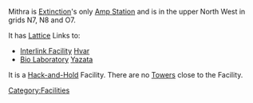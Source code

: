 Mithra is [Extinction](Oshur#Extinction "wikilink")'s only [Amp
Station](Amp_Station "wikilink") and is in the upper North West in grids
N7, N8 and O7.

It has [Lattice](Lattice "wikilink") Links to:

-   [Interlink Facility](Interlink_Facility "wikilink")
    [Hvar](Hvar "wikilink")
-   [Bio Laboratory](Bio_Laboratory "wikilink")
    [Yazata](Yazata "wikilink")

It is a [Hack-and-Hold](Hack-and-Hold "wikilink") Facility. There are no
[Towers](Tower "wikilink") close to the Facility.

[Category:Facilities](Category:Facilities "wikilink")